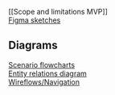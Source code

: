 
[[Scope and limitations MVP]]  
[Figma sketches](https://www.figma.com/file/5Ie9Awn86Wol4GdPvZvAcZ/Drafts?node-id=2%3A348)

## Diagrams  
[Scenario flowcharts](https://app.diagrams.net/?src=about#G1AA-o_Sn2F8dpakCDnFZnpweNjtc0AZ2Q)  
[Entity relations diagram](https://app.diagrams.net/?src=about#G17-1PpHIr1oJ0yXGH1uDkXrdIymxfVus4)  
[Wireflows/Navigation](https://drive.google.com/file/d/1Nk01xpTrltRSv-J_9lG3pmpvuUpeNRPN/view?usp=sharing)